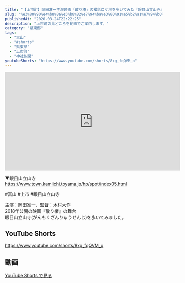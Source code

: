 ```yaml
---
title: "【上市町】岡田准一主演映画「散り椿」の撮影ロケ地を歩いてみた『眼目山立山寺』"
slug: "%e3%80%90%e4%b8%8a%e5%b8%82%e7%94%ba%e3%80%91%e5%b2%a1%e7%94%b0%e5%87%86%e4%b8%80%e4%b8%bb%e6%bc%94%e6%98%a0%e7%94%bb%e3%80%8c%e6%95%a3%e3%82%8a%e6%a4%bf%e3%80%8d%e3%81%ae%e6%92%ae%e5%bd%b1%e3%83%ad"
publishedAt: "2020-03-24T22:22:25"
description: "上市町の見どころを動画でご案内します。"
category: "県東部"
tags: 
  - "富山"
  - "#shorts"
  - "県東部"
  - "上市町"
  - "神社仏閣"
youtubeShorts: "https://www.youtube.com/shorts/8xg_fqQVM_o"
---
```


<iframe width="560" height="315" src="https://www.youtube.com/embed/5-XQ7GKqwxo" frameborder="0" allowfullscreen></iframe>

▼眼目山立山寺<br />
https://www.town.kamiichi.toyama.jp/hp/spot/index05.html

#富山 #上市 #眼目山立山寺

主演：岡田准一、監督：木村大作<br />
2018年公開の映画『散り椿』の舞台<br />
眼目山立山寺(がんもくざんりゅうせんじ)を歩いてみました。

## YouTube Shorts

https://www.youtube.com/shorts/8xg_fqQVM_o

## 動画

[YouTube Shorts で見る](https://www.youtube.com/shorts/8xg_fqQVM_o)

